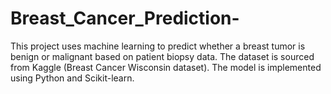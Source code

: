 # Breast_Cancer_Prediction-
This project uses machine learning to predict whether a breast tumor is benign or malignant based on patient biopsy data. The dataset is sourced from Kaggle (Breast Cancer Wisconsin dataset). The model is implemented using Python and Scikit-learn.
